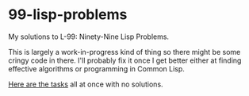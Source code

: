 # 99-lisp-problems
My solutions to L-99: Ninety-Nine Lisp Problems.

This is largely a work-in-progress kind of thing so there might be some cringy code in there. I'll probably fix it once I get better either at finding effective algorithms or programming in Common Lisp.

[Here are the tasks](https://www.ic.unicamp.br/~meidanis/courses/mc336/2006s2/funcional/L-99_Ninety-Nine_Lisp_Problems.html) all at once with no solutions.
